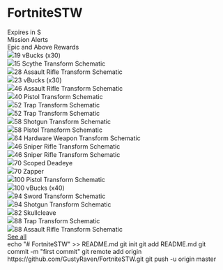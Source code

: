 # FortniteSTW
<div class="missionalerts-container"><div class="simple-container"><div class="simple-container-header"><div class="countdown" data-v-1f47cb1c=""><label class="countdown-label" data-v-1f47cb1c=""><span class="label" data-v-1f47cb1c="">
            Expires in
        </span><span class="display" data-v-1f47cb1c="">
            S 
        </span></label></div><div class="header-label">Mission Alerts</div></div><div class="simple-container-content"><div class="content-container"><div class="content-subheader">
                    Epic and Above Rewards
                </div></div><div class="rewards-container"><div class="reward"><img src="https://assets.stormshield.one/tsmall/T-Items-MTX-L.png"><span class="power-level">19</span><!----><span class="reward-item fine">
                        vBucks (x30)
                    </span></div><div class="reward"><img src="https://assets.stormshield.one/tsmall/T-Icon-Scythe-128.png"><span class="power-level">15</span><span class="reward-item quality">
                        Scythe Transform Schematic
                    </span><!----></div><div class="reward"><img src="https://assets.stormshield.one/tsmall/T-Icon-Assault-128.png"><span class="power-level">28</span><span class="reward-item quality">
                        Assault Rifle Transform Schematic
                    </span><!----></div><div class="reward"><img src="https://assets.stormshield.one/tsmall/T-Items-MTX-L.png"><span class="power-level">23</span><!----><span class="reward-item fine">
                        vBucks (x30)
                    </span></div><div class="reward"><img src="https://assets.stormshield.one/tsmall/T-Icon-Assault-128.png"><span class="power-level">46</span><span class="reward-item quality">
                        Assault Rifle Transform Schematic
                    </span><!----></div><div class="reward"><img src="https://assets.stormshield.one/tsmall/T-Icon-Pistol-128.png"><span class="power-level">40</span><span class="reward-item quality">
                        Pistol Transform Schematic
                    </span><!----></div><!----><div class="reward"><img src="https://assets.stormshield.one/tsmall/T-Icon-Traps-128.png"><span class="power-level">52</span><span class="reward-item fine">
                        Trap Transform Schematic
                    </span><!----></div><div class="reward"><img src="https://assets.stormshield.one/tsmall/T-Icon-Traps-128.png"><span class="power-level">52</span><span class="reward-item fine">
                        Trap Transform Schematic
                    </span><!----></div><!----><div class="reward"><img src="https://assets.stormshield.one/tsmall/T-Icon-Shotgun-128.png"><span class="power-level">58</span><span class="reward-item quality">
                        Shotgun Transform Schematic
                    </span><!----></div><div class="reward"><img src="https://assets.stormshield.one/tsmall/T-Icon-Pistol-128.png"><span class="power-level">58</span><span class="reward-item fine">
                        Pistol Transform Schematic
                    </span><!----></div><div class="reward"><img src="https://assets.stormshield.one/tsmall/T-Icon-Impact-128.png"><span class="power-level">64</span><span class="reward-item fine">
                        Hardware Weapon Transform Schematic
                    </span><!----></div><div class="reward"><img src="https://assets.stormshield.one/tsmall/T-Icon-Sniper-128.png"><span class="power-level">46</span><span class="reward-item quality">
                        Sniper Rifle Transform Schematic
                    </span><!----></div><div class="reward"><img src="https://assets.stormshield.one/tsmall/T-Icon-Sniper-128.png"><span class="power-level">46</span><span class="reward-item quality">
                        Sniper Rifle Transform Schematic
                    </span><!----></div><div class="reward"><img src="https://assets.stormshield.one/tsmall/T-Icon-Weapons-SK-Bolt-Rifle-With-Scope-L.png"><span class="power-level">70</span><span class="reward-item quality">
                        Scoped Deadeye
                    </span><!----></div><div class="reward"><img src="https://assets.stormshield.one/tsmall/T-Icon-Weapons-SK-Raygun-Pistol-L.png"><span class="power-level">70</span><span class="reward-item quality">
                        Zapper
                    </span><!----></div><div class="reward"><img src="https://assets.stormshield.one/tsmall/T-Icon-Pistol-128.png"><span class="power-level">100</span><span class="reward-item quality">
                        Pistol Transform Schematic
                    </span><!----></div><div class="reward"><img src="https://assets.stormshield.one/tsmall/T-Items-MTX-L.png"><span class="power-level">100</span><!----><span class="reward-item fine">
                        vBucks (x40)
                    </span></div><div class="reward"><img src="https://assets.stormshield.one/tsmall/T-Icon-Sword-128.png"><span class="power-level">94</span><span class="reward-item quality">
                        Sword Transform Schematic
                    </span><!----></div><div class="reward"><img src="https://assets.stormshield.one/tsmall/T-Icon-Shotgun-128.png"><span class="power-level">94</span><span class="reward-item fine">
                        Shotgun Transform Schematic
                    </span><!----></div><div class="reward"><img src="https://assets.stormshield.one/tsmall/T-Icon-Weapons-SK-MilitaryHandAxe-L.png"><span class="power-level">82</span><span class="reward-item quality">
                        Skullcleave
                    </span><!----></div><div class="reward"><img src="https://assets.stormshield.one/tsmall/T-Icon-Traps-128.png"><span class="power-level">88</span><span class="reward-item fine">
                        Trap Transform Schematic
                    </span><!----></div><div class="reward"><img src="https://assets.stormshield.one/tsmall/T-Icon-Assault-128.png"><span class="power-level">88</span><span class="reward-item quality">
                        Assault Rifle Transform Schematic
                    </span><!----></div></div><div class="seemore-container"><a href="/pve" class="seemore">See all</a></div></div></div></div>
echo "# FortniteSTW" >> README.md
git init
git add README.md
git commit -m "first commit"
git remote add origin https://github.com/GustyRaven/FortniteSTW.git
git push -u origin master
